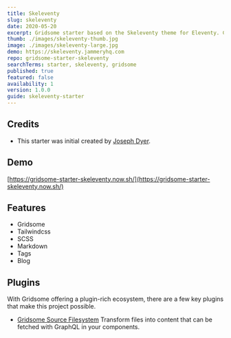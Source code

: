 ```yaml
---
title: Skeleventy
slug: skeleventy
date: 2020-05-20
excerpt: Gridsome starter based on the Skeleventy theme for Eleventy. Content is added via markdown, while Tailwind CSS is used for the layout/styling.
thumb: ./images/skeleventy-thumb.jpg
image: ./images/skeleventy-large.jpg
demo: https://skeleventy.jammeryhq.com
repo: gridsome-starter-skeleventy
searchTerms: starter, skeleventy, gridsome
published: true
featured: false
availability: 1
version: 1.0.0
guide: skeleventy-starter
---
```

## Credits

* This starter was initial created by [Joseph Dyer](https://github.com/josephdyer).

## Demo
[https://gridsome-starter-skeleventy.now.sh/](https://gridsome-starter-skeleventy.now.sh/)

## Features

* Gridsome
* Tailwindcss
* SCSS
* Markdown
* Tags
* Blog

## Plugins

With Gridsome offering a plugin-rich ecosystem, there are a few key plugins that make this project possible. 

- [Gridsome Source Filesystem](https://gridsome.org/plugins/@gridsome/source-filesystem) Transform files into content that can be fetched with GraphQL in your components.